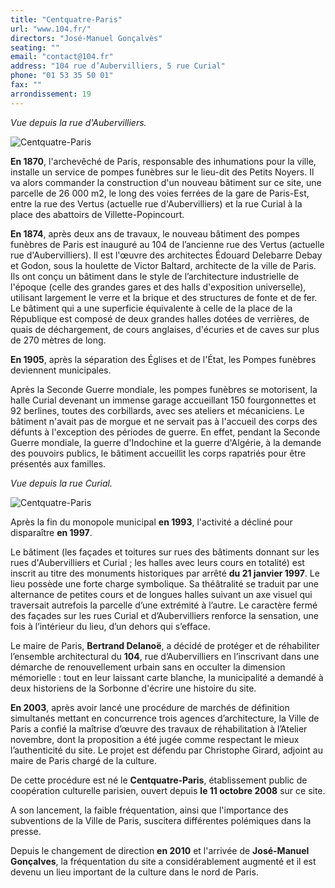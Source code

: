 ```yaml
---
title: "Centquatre-Paris"
url: "www.104.fr/"
directors: "José-Manuel Gonçalvès"
seating: ""
email: "contact@104.fr"
address: "104 rue d’Aubervilliers, 5 rue Curial"
phone: "01 53 35 50 01"
fax: ""
arrondissement: 19
---
```


_Vue depuis la rue d'Aubervilliers._

![Centquatre-Paris](../images/19eme/centquatre-paris/centquatre-paris-1.jpg)

**En 1870**, l'archevêché de Paris, responsable des inhumations pour la ville, installe un service de pompes funèbres sur le lieu-dit des Petits Noyers. Il va alors commander la construction d'un nouveau bâtiment sur ce site, une parcelle de 26 000 m2, le long des voies ferrées de la gare de Paris-Est, entre la rue des Vertus (actuelle rue d'Aubervilliers) et la rue Curial à la place des abattoirs de Villette-Popincourt.

**En 1874**, après deux ans de travaux, le nouveau bâtiment des pompes funèbres de Paris est inauguré au 104 de l’ancienne rue des Vertus (actuelle rue d'Aubervilliers). Il est l'œuvre des architectes Édouard Delebarre Debay et Godon, sous la houlette de Victor Baltard, architecte de la ville de Paris. Ils ont conçu un bâtiment dans le style de l’architecture industrielle de l'époque (celle des grandes gares et des halls d'exposition universelle), utilisant largement le verre et la brique et des structures de fonte et de fer. Le bâtiment qui a une superficie équivalente à celle de la place de la République est composé de deux grandes halles dotées de verrières, de quais de déchargement, de cours anglaises, d'écuries et de caves sur plus de 270 mètres de long.

**En 1905**, après la séparation des Églises et de l'État, les Pompes funèbres deviennent municipales.

Après la Seconde Guerre mondiale, les pompes funèbres se motorisent, la halle Curial devenant un immense garage accueillant 150 fourgonnettes et 92 berlines, toutes des corbillards, avec ses ateliers et mécaniciens.
Le bâtiment n'avait pas de morgue et ne servait pas à l'accueil des corps des défunts à l'exception des périodes de guerre. En effet, pendant la Seconde Guerre mondiale, la guerre d'Indochine et la guerre d'Algérie, à la demande des pouvoirs publics, le bâtiment accueillit les corps rapatriés pour être présentés aux familles.

_Vue depuis la rue Curial._

![Centquatre-Paris](../images/19eme/centquatre-paris/centquatre-paris-2.jpg)

Après la fin du monopole municipal **en 1993**, l'activité a décliné pour disparaître **en 1997**.

Le bâtiment (les façades et toitures sur rues des bâtiments donnant sur les rues d'Aubervilliers et Curial ; les halles avec leurs cours en totalité) est inscrit au titre des monuments historiques par arrêté **du 21 janvier 1997**. Le lieu possède une forte charge symbolique. Sa théâtralité se traduit par une alternance de petites cours et de longues halles suivant un axe visuel qui traversait autrefois la parcelle d’une extrémité à l’autre. Le caractère fermé des façades sur les rues Curial et d’Aubervilliers renforce la sensation, une fois à l’intérieur du lieu, d’un dehors qui s’efface.

Le maire de Paris, **Bertrand Delanoë**, a décidé de protéger et de réhabiliter l’ensemble architectural du **104**, rue d’Aubervilliers en l’inscrivant dans une démarche de renouvellement urbain sans en occulter la dimension mémorielle : tout en leur laissant carte blanche, la municipalité a demandé à deux historiens de la Sorbonne d'écrire une histoire du site.

**En 2003**, après avoir lancé une procédure de marchés de définition simultanés mettant en concurrence trois agences d’architecture, la Ville de Paris a confié la maîtrise d’œuvre des travaux de réhabilitation à l’Atelier novembre, dont la proposition a été jugée comme respectant le mieux l’authenticité du site. Le projet est défendu par Christophe Girard, adjoint au maire de Paris chargé de la culture.

De cette procédure est né le **Centquatre-Paris**, établissement public de coopération culturelle parisien, ouvert depuis **le 11 octobre 2008** sur ce site.

A son lancement, la faible fréquentation, ainsi que l'importance des subventions de la Ville de Paris, suscitera différentes polémiques dans la presse. 

Depuis le changement de direction **en 2010** et l'arrivée de **José-Manuel Gonçalves**, la fréquentation du site a considérablement augmenté et il est devenu un lieu important de la culture dans le nord de Paris.

